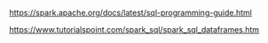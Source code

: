 
https://spark.apache.org/docs/latest/sql-programming-guide.html


https://www.tutorialspoint.com/spark_sql/spark_sql_dataframes.htm

